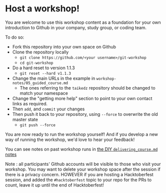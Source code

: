 # Host a workshop!

You are welcome to use this workshop content as a foundation for your own introduction to Github in your company, study group, or coding team.

To do so:

* Fork this repository into your own space on Github
* Clone the repository locally
    * `git clone https://github.com/<your username>/git-workshop`
    * `cd git-workshop`
* Do a hard reset to version 1.1.3
    * `git reset --hard v1.1.3`
* Change the main URLs in the example in `workshop-notes/05_guided_course.md`
    * The ones referring to the `taikedz` repository should be changed to match your namespace
* Change the "getting more help" section to point to your own contact links as required.
* Then `add`, and `commit` your changes
* Then push it back to your repository, using `--force` to overwrite the old master state
    * `git push --force`

You are now ready to run the workshop yourself! And if you develop a new way of running the workshop, we'd love to hear your feedback!

You can see notes on past workshop runs in [the DIY `delivering_course.md` notes](delivering_course.md)

Note : all participants' Github accounts will be visible to those who visit your workshop. You may want to delete your workshop space after the session if there is a privacy concern. HOWEVER if you are hosting a Hacktoberfest session, and added the `#hacktoberfest` topic to your repo for the PRs to count, leave it up until the end of Hacktoberfest!
